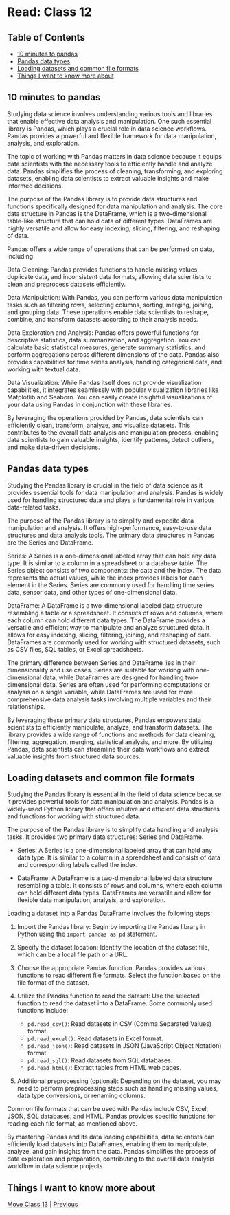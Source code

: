 # Read: Class 12

## Table of Contents

- [10 minutes to pandas](#10-minutes-to-pandas)
- [Pandas data types](#pandas-data-types)
- [Loading datasets and common file formats](#loading-datasets-and-common-file-formats)
- [Things I want to know more about](#things-i-want-to-know-more-about)

## 10 minutes to pandas

Studying data science involves understanding various tools and libraries that enable effective data analysis and manipulation. One such essential library is Pandas, which plays a crucial role in data science workflows. Pandas provides a powerful and flexible framework for data manipulation, analysis, and exploration.

The topic of working with Pandas matters in data science because it equips data scientists with the necessary tools to efficiently handle and analyze data. Pandas simplifies the process of cleaning, transforming, and exploring datasets, enabling data scientists to extract valuable insights and make informed decisions.

The purpose of the Pandas library is to provide data structures and functions specifically designed for data manipulation and analysis. The core data structure in Pandas is the DataFrame, which is a two-dimensional table-like structure that can hold data of different types. DataFrames are highly versatile and allow for easy indexing, slicing, filtering, and reshaping of data.

Pandas offers a wide range of operations that can be performed on data, including:

Data Cleaning: Pandas provides functions to handle missing values, duplicate data, and inconsistent data formats, allowing data scientists to clean and preprocess datasets efficiently.

Data Manipulation: With Pandas, you can perform various data manipulation tasks such as filtering rows, selecting columns, sorting, merging, joining, and grouping data. These operations enable data scientists to reshape, combine, and transform datasets according to their analysis needs.

Data Exploration and Analysis: Pandas offers powerful functions for descriptive statistics, data summarization, and aggregation. You can calculate basic statistical measures, generate summary statistics, and perform aggregations across different dimensions of the data. Pandas also provides capabilities for time series analysis, handling categorical data, and working with textual data.

Data Visualization: While Pandas itself does not provide visualization capabilities, it integrates seamlessly with popular visualization libraries like Matplotlib and Seaborn. You can easily create insightful visualizations of your data using Pandas in conjunction with these libraries.

By leveraging the operations provided by Pandas, data scientists can efficiently clean, transform, analyze, and visualize datasets. This contributes to the overall data analysis and manipulation process, enabling data scientists to gain valuable insights, identify patterns, detect outliers, and make data-driven decisions.

## Pandas data types

Studying the Pandas library is crucial in the field of data science as it provides essential tools for data manipulation and analysis. Pandas is widely used for handling structured data and plays a fundamental role in various data-related tasks.

The purpose of the Pandas library is to simplify and expedite data manipulation and analysis. It offers high-performance, easy-to-use data structures and data analysis tools. The primary data structures in Pandas are the Series and DataFrame.

Series: A Series is a one-dimensional labeled array that can hold any data type. It is similar to a column in a spreadsheet or a database table. The Series object consists of two components: the data and the index. The data represents the actual values, while the index provides labels for each element in the Series. Series are commonly used for handling time series data, sensor data, and other types of one-dimensional data.

DataFrame: A DataFrame is a two-dimensional labeled data structure resembling a table or a spreadsheet. It consists of rows and columns, where each column can hold different data types. The DataFrame provides a versatile and efficient way to manipulate and analyze structured data. It allows for easy indexing, slicing, filtering, joining, and reshaping of data. DataFrames are commonly used for working with structured datasets, such as CSV files, SQL tables, or Excel spreadsheets.

The primary difference between Series and DataFrame lies in their dimensionality and use cases. Series are suitable for working with one-dimensional data, while DataFrames are designed for handling two-dimensional data. Series are often used for performing computations or analysis on a single variable, while DataFrames are used for more comprehensive data analysis tasks involving multiple variables and their relationships.

By leveraging these primary data structures, Pandas empowers data scientists to efficiently manipulate, analyze, and transform datasets. The library provides a wide range of functions and methods for data cleaning, filtering, aggregation, merging, statistical analysis, and more. By utilizing Pandas, data scientists can streamline their data workflows and extract valuable insights from structured data sources.

## Loading datasets and common file formats

Studying the Pandas library is essential in the field of data science because it provides powerful tools for data manipulation and analysis. Pandas is a widely-used Python library that offers intuitive and efficient data structures and functions for working with structured data.

The purpose of the Pandas library is to simplify data handling and analysis tasks. It provides two primary data structures: Series and DataFrame.

- Series: A Series is a one-dimensional labeled array that can hold any data type. It is similar to a column in a spreadsheet and consists of data and corresponding labels called the index.

- DataFrame: A DataFrame is a two-dimensional labeled data structure resembling a table. It consists of rows and columns, where each column can hold different data types. DataFrames are versatile and allow for flexible data manipulation, analysis, and exploration.

Loading a dataset into a Pandas DataFrame involves the following steps:

1. Import the Pandas library: Begin by importing the Pandas library in Python using the `import pandas as pd` statement.

2. Specify the dataset location: Identify the location of the dataset file, which can be a local file path or a URL.

3. Choose the appropriate Pandas function: Pandas provides various functions to read different file formats. Select the function based on the file format of the dataset.

4. Utilize the Pandas function to read the dataset: Use the selected function to read the dataset into a DataFrame. Some commonly used functions include:
   - `pd.read_csv()`: Read datasets in CSV (Comma Separated Values) format.
   - `pd.read_excel()`: Read datasets in Excel format.
   - `pd.read_json()`: Read datasets in JSON (JavaScript Object Notation) format.
   - `pd.read_sql()`: Read datasets from SQL databases.
   - `pd.read_html()`: Extract tables from HTML web pages.

5. Additional preprocessing (optional): Depending on the dataset, you may need to perform preprocessing steps such as handling missing values, data type conversions, or renaming columns.

Common file formats that can be used with Pandas include CSV, Excel, JSON, SQL databases, and HTML. Pandas provides specific functions for reading each file format, as mentioned above.

By mastering Pandas and its data loading capabilities, data scientists can efficiently load datasets into DataFrames, enabling them to manipulate, analyze, and gain insights from the data. Pandas simplifies the process of data exploration and preparation, contributing to the overall data analysis workflow in data science projects.

## Things I want to know more about

[Move Class 13](./Class13.md) | [Previous](./Class11.md)
